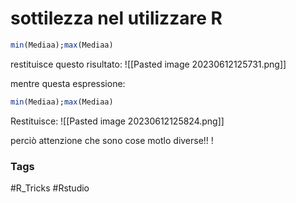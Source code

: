 # sottilezza nel utilizzare R 
```R
min(Mediaa);max(Mediaa)
```
restituisce questo risultato: 
![[Pasted image 20230612125731.png]]

mentre questa espressione: 
```R 
min(Mediaa);max(Mediaa)
```
Restituisce: 
![[Pasted image 20230612125824.png]]

perciò attenzione che sono cose motlo diverse!! !


### Tags 
#R_Tricks
#Rstudio 
